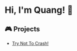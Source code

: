 # Hi, I'm Quang! :wave:

## :video_game: Projects
- [Try Not To Crash!](https://github.com/theantigone/Car-Pygame)
